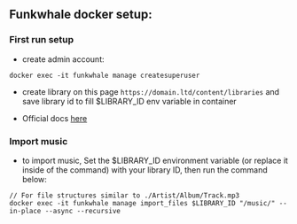 ## Funkwhale docker setup:

### First run setup

- create admin account:

```
docker exec -it funkwhale manage createsuperuser
```

- create library on this page `https://domain.ltd/content/libraries` and save library id to fill $LIBRARY_ID env variable in container

- Official docs [here](https://docs.funkwhale.audio/installation/docker.html#docker-mono-container)

### Import music

- to import music, Set the $LIBRARY_ID environment variable (or replace it inside of the command) with your library ID, then run the command below:

```
// For file structures similar to ./Artist/Album/Track.mp3
docker exec -it funkwhale manage import_files $LIBRARY_ID "/music/" --in-place --async --recursive
```
